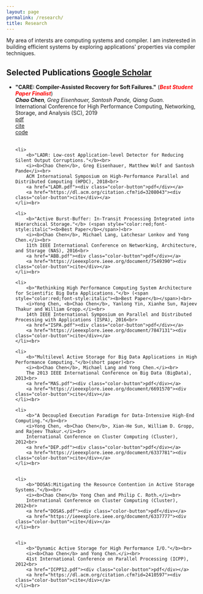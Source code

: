 ```yaml
---
layout: page
permalink: /research/
title: Research
---
```


My area of intersts are computing systems and compiler.
I am insterested in building efficient systems by exploring
applications' properties via compiler techniques.

<h2>Selected Publications <a href="https://scholar.google.com/citations?user=34_6IksAAAAJ&hl=en">Google Scholar</a></h2>
<ul>
	<li>
		<b>"CARE: Compiler-Assisted Recovery for Soft Failures."</b> (<span style="color:red;font-style:italic"><b>Best Student Paper Finalist</b></span>)<br>
		<i><b>Chao Chen</b>, Greg Eisenhauer, Santosh Pande, Qiang Guan.</i><br>
		International Conference for High Performance Computing, Networking, Storage, and Analysis (SC), 2019<br>
		<a href="Requst through email"><div class="color-button">pdf</div></a>
		<a href="https://sc19.supercomputing.org/presentation/?id=pap373&sess=sess165"><div class="color-button">cite</div></a>
		<a href=""><div class="color-button">code</div></a>
	</li><br>

	<li>
		<b>"LADR: Low-cost Application-level Detector for Reducing Silent Output Corruptions."</b><br>
		<i><b>Chao Chen</b>, Greg Eisenhauer, Matthew Wolf and Santosh Pande</i><br>
		ACM International Symposium on High-Performance Parallel and Distributed Computing (HPDC), 2018<br>
		<a href="LADR.pdf"><div class="color-button">pdf</div></a>
		<a href="https://dl.acm.org/citation.cfm?id=3208043"><div class="color-button">cite</div></a>
	</li><br>

	<li>
		<b>"Active Burst-Buffer: In-Transit Processing Integrated into Hierarchical Storage."</b> (<span style="color:red;font-style:italic"><b>Best Paper</b></span>)<br>
		<i><b>Chao Chen</b>, Michael Lang, Latchesar Lonkov and Yong Chen.</i><br>
		11th IEEE International Conference on Networking, Architecture, and Storage (NAS), 2016<br>
		<a href="ABB.pdf"><div class="color-button">pdf</div></a>
		<a href="https://ieeexplore.ieee.org/document/7549390"><div class="color-button">cite</div></a>
	</li><br>

	<li>
		<b>"Rethinking High Performance Computing System Architecture for Scientific Big Data Applications."</b> (<span style="color:red;font-style:italic"><b>Best Paper</b></span>)<br>
		<i>Yong Chen, <b>Chao Chen</b>, Yanlong Yin, Xianhe Sun, Rajeev Thakur and William Gropp.</i><br>
		14th IEEE International Symposium on Parallel and Distributed Processing with Applications (ISPA), 2016<br>
		<a href="ISPA.pdf"><div class="color-button">pdf</div></a>
		<a href="https://ieeexplore.ieee.org/document/7847131"><div class="color-button">cite</div></a>
	</li><br>

	<li>
		<b>"Multilevel Active Storage for Big Data Applications in High Performance Computing."</b>(short paper)<br>
		<i><b>Chao Chen</b>, Michael Lang and Yong Chen.</i><br>
		The 2013 IEEE International Conference on Big Data (BigData), 2013<br>
		<a href="MAS.pdf"><div class="color-button">pdf</div></a>
		<a href="https://ieeexplore.ieee.org/document/6691570"><div class="color-button">cite</div></a>
	</li><br>

	<li>
		<b>"A Decoupled Execution Paradigm for Data-Intensive High-End Computing."</b><br>
		<i>Yong Chen, <b>Chao Chen</b>, Xian-He Sun, William D. Gropp, and Rajeev Thakur.</i><br>
		International Conference on Cluster Computing (Cluster), 2012<br>
		<a href="DEP.pdf"><div class="color-button">pdf</div></a>
		<a href="https://ieeexplore.ieee.org/document/6337781"><div class="color-button">cite</div></a>
	</li><br>


	<li>
		<b>"DOSAS:Mitigating the Resource Contention in Active Storage Systems."</b><br>
		<i><b>Chao Chen</b> Yong Chen and Philip C. Roth.</i><br>
		International Conference on Cluster Computing (Cluster), 2012<br>
		<a href="DOSAS.pdf"><div class="color-button">pdf</div></a>
		<a href="https://ieeexplore.ieee.org/document/6337777"><div class="color-button">cite</div></a>
	</li><br>


	<li>
		<b>"Dynamic Active Storage for High Performance I/O."</b><br>
		<i><b>Chao Chen</b> and Yong Chen.</i><br>
		41st International Conference on Parallel Processing (ICPP), 2012<br>
		<a href="ICPP12.pdf"><div class="color-button">pdf</div></a>
		<a href="https://dl.acm.org/citation.cfm?id=2410597"><div class="color-button">cite</div></a>
	</li><br>

</ul>

<!-- <h2>Research Projects</h2>
<ul>
	<li>
		<b>Project title</b><br>
		University, Duration<br>
		<i>Other details such as advisor's name may go here</i><br>
		<a href=""><div class="color-button">report</div></a><a href=""><div class="color-button">code</div></a>
	</li><br>
	<li>
		<b>Project title</b><br>
		University, Duration<br>
		<i>Other details such as advisor's name may go here</i><br>
		<a href=""><div class="color-button">report</div></a><a href=""><div class="color-button">code</div></a>
	</li><br>
</ul> -->

<!-- <h2>Research Implementations</h2>
<ul>
	<li>
		<b>Title #1</b>: Brief description of this research implementation.<br>
		<a href=""><div class="color-button">paper</div></a><a href=""><div class="color-button">report</div></a><a href=""><div class="color-button">code</div></a>
	</li><br>
	<li>
		<b>Title #2</b>: Brief description of this research implementation.<br>
		<a href=""><div class="color-button">paper</div></a><a href=""><div class="color-button">report</div></a><a href=""><div class="color-button">code</div></a>
	</li><br>
</ul> -->
